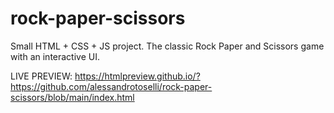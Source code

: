 # rock-paper-scissors
Small HTML + CSS + JS project. The classic Rock Paper and Scissors game with an interactive UI.

LIVE PREVIEW:
https://htmlpreview.github.io/?https://github.com/alessandrotoselli/rock-paper-scissors/blob/main/index.html
